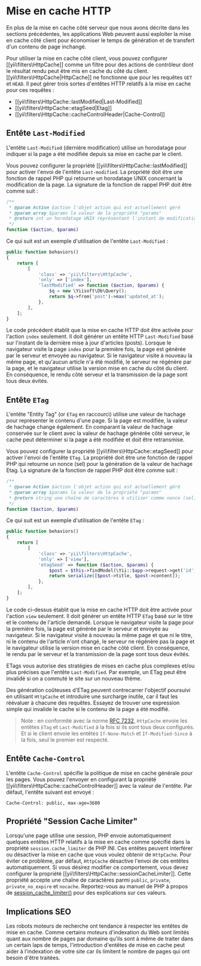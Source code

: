 Mise en cache HTTP
============

En plus de la mise en cache côté serveur que nous avons décrite dans les sections précédentes, les applications Web peuvent aussi exploiter la mise en cache côté client pour économiser le temps de génération et de transfert d'un contenu de page inchangé.

Pour utiliser la mise en cache côté client, vous pouvez configurer [[yii\filters\HttpCache]] comme un filtre pour des actions de contrôleur dont le résultat rendu peut être mis en cache du côté du client. [[yii\filters\HttpCache|HttpCache]]
ne fonctionne que pour les requêtes `GET` et `HEAD`. Il peut gérer trois sortes d'entêtes HTTP relatifs à la mise en cache pour ces requêtes :

* [[yii\filters\HttpCache::lastModified|Last-Modified]]
* [[yii\filters\HttpCache::etagSeed|Etag]]
* [[yii\filters\HttpCache::cacheControlHeader|Cache-Control]]


## Entête `Last-Modified` <span id="last-modified"></span>

L'entête `Last-Modified` (dernière modification) utilise un horodatage pour indiquer si la page a été modifiée depuis sa mise en cache par le client.

Vous pouvez configurer la propriété [[yii\filters\HttpCache::lastModified]] pour activer l'envoi de l'entête `Last-modified`. La propriété doit être une fonction de rappel PHP qui retourne un horodatage UNIX concernant la modification de la page. La signature de la fonction de rappel PHP doit être comme suit :

```php
/**
 * @param Action $action l'objet action qui est actuellement géré
 * @param array $params la valeur de la propriété "params"
 * @return int un horodatage UNIX représentant l'instant de modification de la page
 */
function ($action, $params)
```

Ce qui suit est un exemple d'utilisation de l'entête `Last-Modified` :

```php
public function behaviors()
{
    return [
        [
            'class' => 'yii\filters\HttpCache',
            'only' => ['index'],
            'lastModified' => function ($action, $params) {
                $q = new \Yiisoft\Db\Query();
                return $q->from('post')->max('updated_at');
            },
        ],
    ];
}
```

Le code précédent établit que la mise en cache HTTP doit être activée pour l'action `index` seulement. Il doit générer un entête HTTP `Last-Modified` basé sur l'instant de la dernière mise à jour d'articles (posts). Lorsque le navigateur visite la page `index` pour la première fois, la page est générée par le serveur et envoyée au navigateur. Si le navigateur visite à nouveau la même page, et qu'aucun article n'a été modifié, le serveur ne régénère par la page, et le navigateur utilise la version mise en cache du côté du client. En conséquence, le rendu côté serveur et la transmission de la page sont tous deux évités. 


## Entête `ETag` <span id="etag"></span>

L'entête "Entity Tag" (or `ETag` en raccourci) utilise une valeur de hachage pour représenter le contenu d'une page. Si la page est modifiée, la valeur de hachage change également. En comparant la valeur de hachage conservée sur le client avec la valeur de hachage générée côté serveur, le cache peut déterminer si la page a été modifiée et doit être retransmise.

Vous pouvez configurer la propriété [[yii\filters\HttpCache::etagSeed]] pour activer l'envoi de l'entête `ETag`. La propriété doit être une fonction de rappel PHP qui retourne un nonce (sel) pour la génération de la valeur de hachage Etag. La signature de la fonction de rappel PHP doit être comme suit :

```php
/**
 * @param Action $action l'objet action qui est actuellement géré
 * @param array $params la valeur de la propriété "params"
 * @return string une chaîne de caractères à utiliser comme nonce (sel) pour la génération d'une valeur de hachage ETag 
 */
function ($action, $params)
```

Ce qui suit est un exemple d'utilisation de l'entête `ETag` :

```php
public function behaviors()
{
    return [
        [
            'class' => 'yii\filters\HttpCache',
            'only' => ['view'],
            'etagSeed' => function ($action, $params) {
                $post = $this->findModel(\Yii::$app->request->get('id'));
                return serialize([$post->title, $post->content]);
            },
        ],
    ];
}
```

Le code ci-dessus établit que la mise en cache HTTP doit être activée pour l'action `view` seulement. Il doit générer un entête HTTP `ETag` basé sur le titre et le contenu de l'article demandé. Lorsque le navigateur visite la page pour la première fois, la page est générée par le serveur et envoyée au navigateur. Si le navigateur visite à nouveau la même page et que ni le titre, ni le contenu de l'article n'ont changé, le serveur ne régénère pas la page et le navigateur utilise la version mise en cache côté client. En conséquence, le rendu par le serveur et la transmission de la page sont tous deux évités. 

ETags vous autorise des stratégies de mises en cache plus complexes et/ou plus précises que l'entête `Last-Modified`. Par exemple, un ETag peut être invalidé si on a commuté le site sur un nouveau thème. 

Des génération coûteuses d'ETag peuvent contrecarrer l'objectif poursuivi en utilisant `HttpCache` et introduire une surcharge inutile, car il faut les réévaluer à chacune des requêtes. Essayez de trouver une expression simple qui invalide le cache si le contenu de la page a été modifié. 

> Note : en conformité avec la norme [RFC 7232](http://tools.ietf.org/html/rfc7232#section-2.4),
  `HttpCache` envoie les entêtes `ETag` et `Last-Modified` à la fois si ils sont tous deux configurés. Et si le client envoie les entêtes `If-None-Match` et `If-Modified-Since` à la fois, seul le premier est respecté. 


## Entête `Cache-Control` <span id="cache-control"></span>

L'entête `Cache-Control` spécifie la politique de mise en cache générale pour les pages. Vous pouvez l'envoyer en configurant la propriété [[yii\filters\HttpCache::cacheControlHeader]] avec la valeur de l'entête. Par défaut, l'entête suivant est envoyé :

```
Cache-Control: public, max-age=3600
```

## Propriété "Session Cache Limiter" <span id="session-cache-limiter"></span>

Lorsqu'une page utilise une session, PHP envoie automatiquement quelques entêtes HTTP relatifs à la mise en cache comme spécifié dans la propriété `session.cache_limiter` de PHP INI. Ces entêtes peuvent interférer ou désactiver la mise en cache que vous voulez obtenir de `HttpCache`. Pour éviter ce problème, par défaut, `HttpCache` désactive l'envoi de ces entêtes automatiquement. Si vous désirez modifier ce comportement, vous devez configurer la propriété [[yii\filters\HttpCache::sessionCacheLimiter]]. Cette propriété accepte une chaîne de caractères parmi `public`, `private`, `private_no_expire` et `nocache`. Reportez-vous au manuel de PHP à propos de [session_cache_limiter()](http://www.php.net/manual/en/function.session-cache-limiter.php) pour des explications sur ces valeurs.


## Implications SEO <span id="seo-implications"></span>

Les robots moteurs de recherche ont tendance à respecter les entêtes de mise en cache. Comme certains moteurs d'indexation du Web sont limités quant aux nombre de pages par domaine qu'ils sont à même de traiter dans un certain laps de temps, l'introduction d'entêtes de mise en cache peut aider à l'indexation de votre site car ils limitent le nombre de pages qui ont besoin d'être traitées.
